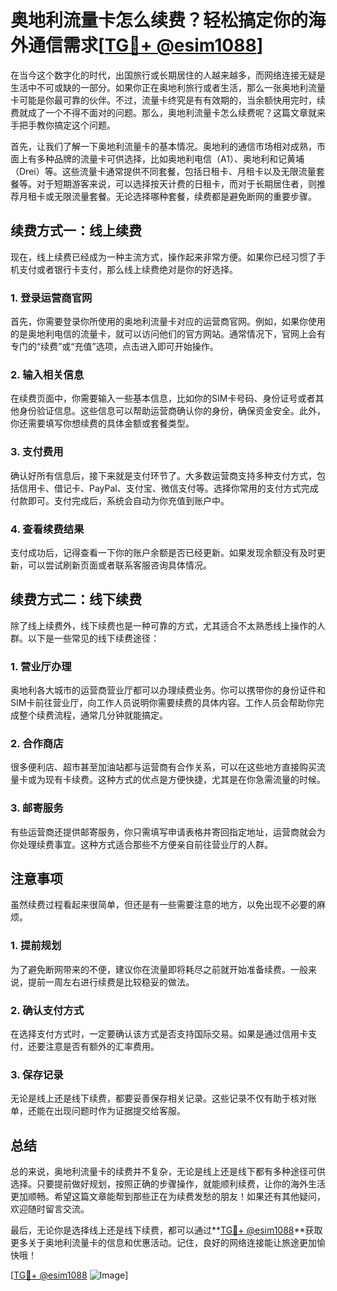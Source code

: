 # 奥地利流量卡怎么续费？轻松搞定你的海外通信需求[[TG💪+ @esim1088](https://t.me/s/esim1088)]

在当今这个数字化的时代，出国旅行或长期居住的人越来越多，而网络连接无疑是生活中不可或缺的一部分。如果你正在奥地利旅行或者生活，那么一张奥地利流量卡可能是你最可靠的伙伴。不过，流量卡终究是有有效期的，当余额快用完时，续费就成了一个不得不面对的问题。那么，奥地利流量卡怎么续费呢？这篇文章就来手把手教你搞定这个问题。

首先，让我们了解一下奥地利流量卡的基本情况。奥地利的通信市场相对成熟，市面上有多种品牌的流量卡可供选择，比如奥地利电信（A1）、奥地利和记黄埔（Drei）等。这些流量卡通常提供不同套餐，包括日租卡、月租卡以及无限流量套餐等。对于短期游客来说，可以选择按天计费的日租卡，而对于长期居住者，则推荐月租卡或无限流量套餐。无论选择哪种套餐，续费都是避免断网的重要步骤。

## 续费方式一：线上续费

现在，线上续费已经成为一种主流方式，操作起来非常方便。如果你已经习惯了手机支付或者银行卡支付，那么线上续费绝对是你的好选择。

### 1. 登录运营商官网

首先，你需要登录你所使用的奥地利流量卡对应的运营商官网。例如，如果你使用的是奥地利电信的流量卡，就可以访问他们的官方网站。通常情况下，官网上会有专门的“续费”或“充值”选项，点击进入即可开始操作。

### 2. 输入相关信息

在续费页面中，你需要输入一些基本信息，比如你的SIM卡号码、身份证号或者其他身份验证信息。这些信息可以帮助运营商确认你的身份，确保资金安全。此外，你还需要填写你想续费的具体金额或套餐类型。

### 3. 支付费用

确认好所有信息后，接下来就是支付环节了。大多数运营商支持多种支付方式，包括信用卡、借记卡、PayPal、支付宝、微信支付等。选择你常用的支付方式完成付款即可。支付完成后，系统会自动为你充值到账户中。

### 4. 查看续费结果

支付成功后，记得查看一下你的账户余额是否已经更新。如果发现余额没有及时更新，可以尝试刷新页面或者联系客服咨询具体情况。

## 续费方式二：线下续费

除了线上续费外，线下续费也是一种可靠的方式，尤其适合不太熟悉线上操作的人群。以下是一些常见的线下续费途径：

### 1. 营业厅办理

奥地利各大城市的运营商营业厅都可以办理续费业务。你可以携带你的身份证件和SIM卡前往营业厅，向工作人员说明你需要续费的具体内容。工作人员会帮助你完成整个续费流程，通常几分钟就能搞定。

### 2. 合作商店

很多便利店、超市甚至加油站都与运营商有合作关系，可以在这些地方直接购买流量卡或为现有卡续费。这种方式的优点是方便快捷，尤其是在你急需流量的时候。

### 3. 邮寄服务

有些运营商还提供邮寄服务，你只需填写申请表格并寄回指定地址，运营商就会为你处理续费事宜。这种方式适合那些不方便亲自前往营业厅的人群。

## 注意事项

虽然续费过程看起来很简单，但还是有一些需要注意的地方，以免出现不必要的麻烦。

### 1. 提前规划

为了避免断网带来的不便，建议你在流量即将耗尽之前就开始准备续费。一般来说，提前一周左右进行续费是比较稳妥的做法。

### 2. 确认支付方式

在选择支付方式时，一定要确认该方式是否支持国际交易。如果是通过信用卡支付，还要注意是否有额外的汇率费用。

### 3. 保存记录

无论是线上还是线下续费，都要妥善保存相关记录。这些记录不仅有助于核对账单，还能在出现问题时作为证据提交给客服。

## 总结

总的来说，奥地利流量卡的续费并不复杂，无论是线上还是线下都有多种途径可供选择。只要提前做好规划，按照正确的步骤操作，就能顺利续费，让你的海外生活更加顺畅。希望这篇文章能帮到那些正在为续费发愁的朋友！如果还有其他疑问，欢迎随时留言交流。

最后，无论你是选择线上还是线下续费，都可以通过**[TG💪+ @esim1088](https://t.me/s/esim1088)**获取更多关于奥地利流量卡的信息和优惠活动。记住，良好的网络连接能让旅途更加愉快哦！

[[TG💪+ @esim1088](https://t.me/s/esim1088) ![Image](https://i.postimg.cc/4NQfJmqS/Snipaste-2025-05-13-00-14-12.png)]